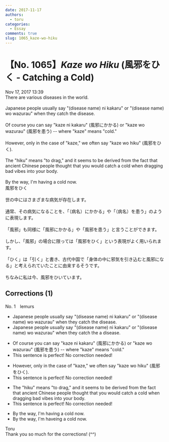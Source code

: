 ```yaml
---
date: 2017-11-17
authors:
  - toru
categories:
  - Essay
comments: true
slug: 1065_kaze-wo-hiku
---
```


# 【No. 1065】<strong><em>Kaze wo Hiku</strong></em> (風邪をひく - Catching a Cold)
<div class="date">Nov 17, 2017 13:39</div>
<div id="post"><div id="body_show_ori">
There are various diseases in the world.<br/><br/>Japanese people usually say "(disease name) ni kakaru" or "(disease name) wo wazurau" when they catch the disease.<br/><br/>Of course you can say "kaze ni kakaru" (風邪にかかる) or "kaze wo wazurau" (風邪を患う) -- where "kaze" means "cold."<br/><br/>However, only in the case of "kaze," we often say "kaze wo hiku" (風邪をひく).<br/><br/>The "hiku" means "to drag," and it seems to be derived from the fact that ancient Chinese people thought that you would catch a cold when dragging bad vibes into your body.<br/><br/>By the way, I'm having a cold now.
</div></div>

<!-- more -->

<div id="post_ja"><div id="body_show_mo">
風邪をひく<br/><br/>世の中にはさまざまな病気が存在します。<br/><br/>通常、その病気になることを、「（病名）にかかる」や「（病名）を患う」のように表現します。<br/><br/>「風邪」も同様に「風邪にかかる」や「風邪を患う」と言うことができます。<br/><br/>しかし、「風邪」の場合に限っては「風邪をひく」という表現がよく用いられます。<br/><br/>「ひく」は「引く」と書き、古代中国で「身体の中に邪気を引き込むと風邪になる」と考えられていたことに由来するそうです。<br/><br/>ちなみに私は今、風邪をひいています。
</div></div>

## Corrections (1)
<div id="block"><div class="first_name"> No. 1　<span class="just_name">lemurs</span></div><div id="block2">
<ul class="correction_field">
<li class="incorrect">Japanese people usually say "(disease name) ni kakaru" or "(disease name) wo wazurau" when they catch the disease.</li>
<li class="corrected correct">
Japanese people usually say "(disease name) ni kakaru" or "(disease name) wo wazurau" when they catch <span class="sline">the</span> <span class="f_blue">a </span>disease.
</li>
</ul>
<ul class="correction_field">
<li class="incorrect">Of course you can say "kaze ni kakaru" (風邪にかかる) or "kaze wo wazurau" (風邪を患う) -- where "kaze" means "cold."</li>
<li class="corrected perfect">This sentence is perfect! No correction needed!</li>
</ul>
<ul class="correction_field">
<li class="incorrect">However, only in the case of "kaze," we often say "kaze wo hiku" (風邪をひく).</li>
<li class="corrected perfect">This sentence is perfect! No correction needed!</li>
</ul>
<ul class="correction_field">
<li class="incorrect">The "hiku" means "to drag," and it seems to be derived from the fact that ancient Chinese people thought that you would catch a cold when dragging bad vibes into your body.</li>
<li class="corrected perfect">This sentence is perfect! No correction needed!</li>
</ul>
<ul class="correction_field">
<li class="incorrect">By the way, I'm having a cold now.</li>
<li class="corrected correct">
By the way, I<span class="sline">'m</span> hav<span class="f_blue">e</span><span class="sline">ing</span> a cold now.
</li>
</ul>
</div><div class="name"><span class="just_name">Toru</span><br>
Thank you so much for the corrections! (^^)
</div>
</div>

